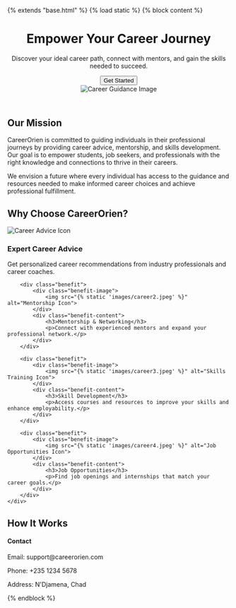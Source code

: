 {% extends "base.html" %}
{% load static %}
{% block content %}

<header class="hero">
    <div class="hero-container">
        <h1>Empower Your Career Journey</h1>
        <p>Discover your ideal career path, connect with mentors, and gain the skills needed to succeed.</p>
        <button class="button">Get Started</button>
    </div>
    <div class="hero-image">
        <img src="{% static 'images/career_orientation.jpeg' %}" alt="Career Guidance Image">
    </div>
</header>

<section class="about-us">
    <h2>Our Mission</h2>
    <p>
        CareerOrien is committed to guiding individuals in their professional journeys by providing career advice, mentorship, and skills development.
        Our goal is to empower students, job seekers, and professionals with the right knowledge and connections to thrive in their careers.
    </p>
    <p>
        We envision a future where every individual has access to the guidance and resources needed to make informed career choices and achieve professional fulfillment.
    </p>
</section>

<section class="benefits">
    <h2>Why Choose CareerOrien?</h2>
    <div class="benefits-grid">
        <div class="benefit">
            <div class="benefit-image">
                <img src="{% static 'images/career1.jpeg' %}" alt="Career Advice Icon">
            </div>
            <div class="benefit-content">
                <h3>Expert Career Advice</h3>
                <p>Get personalized career recommendations from industry professionals and career coaches.</p>
            </div>
        </div>

        <div class="benefit">
            <div class="benefit-image">
                <img src="{% static 'images/career2.jpeg' %}" alt="Mentorship Icon">
            </div>
            <div class="benefit-content">
                <h3>Mentorship & Networking</h3>
                <p>Connect with experienced mentors and expand your professional network.</p>
            </div>
        </div>

        <div class="benefit">
            <div class="benefit-image">
                <img src="{% static 'images/career3.jpeg' %}" alt="Skills Training Icon">
            </div>
            <div class="benefit-content">
                <h3>Skill Development</h3>
                <p>Access courses and resources to improve your skills and enhance employability.</p>
            </div>
        </div>

        <div class="benefit">
            <div class="benefit-image">
                <img src="{% static 'images/career4.jpeg' %}" alt="Job Opportunities Icon">
            </div>
            <div class="benefit-content">
                <h3>Job Opportunities</h3>
                <p>Find job openings and internships that match your career goals.</p>
            </div>
        </div>
    </div>
</section>

<section class="how-it-works">
    <h2>How It Works</h2>
    <div class="how-it-works-grid">
        <!-- Steps on how CareerOrien helps users in career orientation -->
    </div>
</section>

<footer>
    <div class="footer-content">
        <div class="contact-info">
            <h4>Contact</h4>
            <p>Email: support@careerorien.com</p>
            <p>Phone: +235 1234 5678</p>
            <p>Address: N'Djamena, Chad</p>
        </div>
    </div>
</footer>

{% endblock %}
